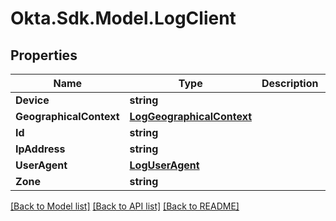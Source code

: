 # Okta.Sdk.Model.LogClient
## Properties

Name | Type | Description | Notes
------------ | ------------- | ------------- | -------------
**Device** | **string** |  | [optional] 
**GeographicalContext** | [**LogGeographicalContext**](LogGeographicalContext.md) |  | [optional] 
**Id** | **string** |  | [optional] 
**IpAddress** | **string** |  | [optional] 
**UserAgent** | [**LogUserAgent**](LogUserAgent.md) |  | [optional] 
**Zone** | **string** |  | [optional] 

[[Back to Model list]](../README.md#documentation-for-models) [[Back to API list]](../README.md#documentation-for-api-endpoints) [[Back to README]](../README.md)

